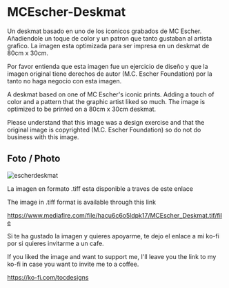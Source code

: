 # MCEscher-Deskmat  

Un deskmat basado en uno de los iconicos grabados de MC Escher. Añadiendole un toque de color y un patron que tanto gustaban al artista grafico. La imagen esta optimizada para ser impresa en un deskmat de 80cm x 30cm.

Por favor entienda que esta imagen fue un ejercicio de diseño y que la imagen original tiene derechos de autor (M.C. Escher Foundation) por la tanto no haga negocio con esta imagen.


A deskmat based on one of MC Escher's iconic prints. Adding a touch of color and a pattern that the graphic artist liked so much. The image is optimized to be printed on a 80cm x 30cm deskmat.

Please understand that this image was a design exercise and that the original image is copyrighted (M.C. Escher Foundation) so do not do business with this image.

## Foto / Photo
![escherdeskmat](https://user-images.githubusercontent.com/92544033/169921968-64b098c9-63a8-48b7-9212-da7bb4999d71.jpg)

La imagen en formato .tiff esta disponible a traves de este enlace

The image in .tiff format is available through this link 

https://www.mediafire.com/file/hacu6c6o5ldpk17/MCEscher_Deskmat.tif/file



Si te ha gustado la imagen y quieres apoyarme, te dejo el enlace a mi ko-fi por si quieres invitarme a un cafe.

If you liked the image and want to support me, I'll leave you the link to my ko-fi in case you want to invite me to a coffee.

https://ko-fi.com/tocdesigns

